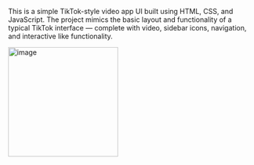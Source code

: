This is a simple TikTok-style video app UI built using HTML, CSS, and JavaScript. The project mimics the basic layout and functionality of a typical TikTok interface — complete with video, sidebar icons, navigation, and interactive like functionality.

<img width="224" alt="image" src="https://github.com/user-attachments/assets/d05394f7-7e86-40d9-97a5-b9dbc0d4f9d4" />
